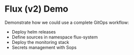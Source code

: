 # Flux (v2) Demo

Demonstrate how we could use a complete GitOps workflow:

* Deploy helm releases
* Define sources in namespace flux-system
* Deploy the monitoring stack
* Secrets management with Sops
